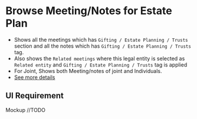 # Browse Meeting/Notes for Estate Plan

- Shows all the meetings which has `Gifting / Estate Planning / Trusts` section and all the notes which has `Gifting / Estate Planning / Trusts` tag.
- Also shows the `Related meetings` where this legal entity is selected as `Related entity` and `Gifting / Estate Planning / Trusts` tag is applied
- For Joint, Shows both Meeting/notes of joint and Individuals.
- [See more details](../communication/meeting-notes.md#meeting-notes)

## UI Requirement

Mockup //TODO


